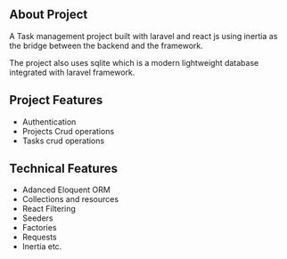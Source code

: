 
## About Project

A Task management project built with laravel and react js using inertia as the bridge between the backend and the framework.

The project also uses sqlite which is a modern lightweight database integrated with laravel framework. 


## Project Features

- Authentication
- Projects Crud operations
- Tasks crud operations

## Technical Features

- Adanced Eloquent ORM
- Collections and resources
- React Filtering
- Seeders
- Factories
- Requests 
- Inertia etc.
